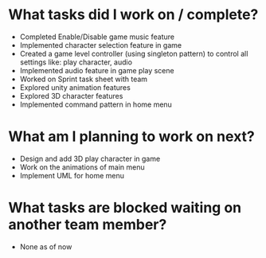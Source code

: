 # What tasks did I work on / complete?

- Completed Enable/Disable game music feature
- Implemented character selection feature in game
- Created a game level controller (using singleton pattern) to control all settings like: play character, audio
- Implemented audio feature in game play scene
- Worked on Sprint task sheet with team
- Explored unity animation features
- Explored 3D character features
- Implemented command pattern in home menu

# What am I planning to work on next?

- Design and add 3D play character in game
- Work on the animations of main menu
- Implement UML for home menu

# What tasks are blocked waiting on another team member?

- None as of now
